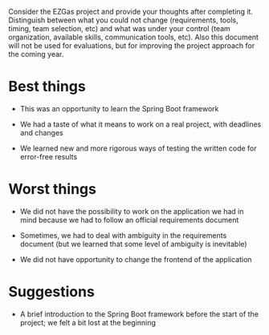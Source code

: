Consider the EZGas project and provide your thoughts after completing it. 
Distinguish between what you could not change (requirements, tools, timing, team selection, etc) 
and what was under your control (team organization, available skills, communication tools, etc).
Also this document will not be used for evaluations, but for improving the project approach for the coming year.


# Best things

- This was an opportunity to learn the Spring Boot framework

- We had a taste of what it means to work on a real project, with deadlines and changes

- We learned new and more rigorous ways of testing the written code for error-free results

# Worst things

- We did not have the possibility to work on the application we had in mind because we had to follow an official requirements document

- Sometimes, we had to deal with ambiguity in the requirements document (but we learned that some level of ambiguity is inevitable)

- We did not have opportunity to change the frontend of the application

# Suggestions 

- A brief introduction to the Spring Boot framework before the start of the project; we felt a bit lost at the beginning